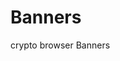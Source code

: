 # Banners
crypto browser Banners
<div id="ctab_ad"></div>
<script type="text/javascript">
var iframe = document.createElement('iframe');
iframe.src = 'https://get.cryptobrowser.site/promo/ad/6/5308499/';
iframe.frameBorder = 'no';
iframe.style.width = '728px';
iframe.style.height = '90px';
document.getElementById('ctab_ad').appendChild(iframe);
</script>
